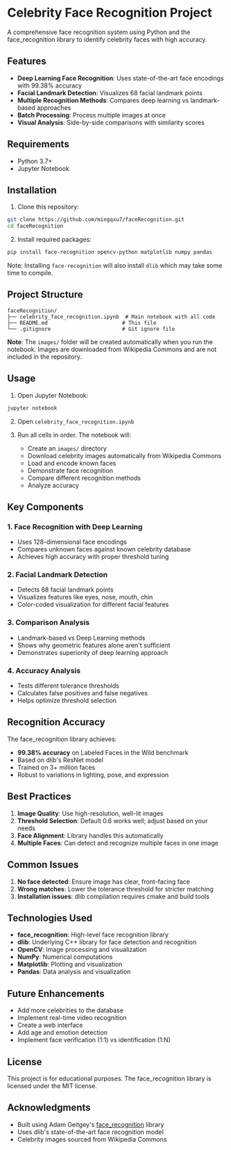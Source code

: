 # Celebrity Face Recognition Project

A comprehensive face recognition system using Python and the face_recognition library to identify celebrity faces with high accuracy.

## Features

- **Deep Learning Face Recognition**: Uses state-of-the-art face encodings with 99.38% accuracy
- **Facial Landmark Detection**: Visualizes 68 facial landmark points
- **Multiple Recognition Methods**: Compares deep learning vs landmark-based approaches
- **Batch Processing**: Process multiple images at once
- **Visual Analysis**: Side-by-side comparisons with similarity scores

## Requirements

- Python 3.7+
- Jupyter Notebook

## Installation

1. Clone this repository:
```bash
git clone https://github.com/mingqxu7/faceRecognition.git
cd faceRecognition
```

2. Install required packages:
```bash
pip install face-recognition opencv-python matplotlib numpy pandas
```

Note: Installing `face-recognition` will also install `dlib` which may take some time to compile.

## Project Structure

```
faceRecognition/
├── celebrity_face_recognition.ipynb  # Main notebook with all code
├── README.md                        # This file
└── .gitignore                       # Git ignore file
```

**Note**: The `images/` folder will be created automatically when you run the notebook. Images are downloaded from Wikipedia Commons and are not included in the repository.

## Usage

1. Open Jupyter Notebook:
```bash
jupyter notebook
```

2. Open `celebrity_face_recognition.ipynb`

3. Run all cells in order. The notebook will:
   - Create an `images/` directory
   - Download celebrity images automatically from Wikipedia Commons
   - Load and encode known faces
   - Demonstrate face recognition
   - Compare different recognition methods
   - Analyze accuracy

## Key Components

### 1. Face Recognition with Deep Learning
- Uses 128-dimensional face encodings
- Compares unknown faces against known celebrity database
- Achieves high accuracy with proper threshold tuning

### 2. Facial Landmark Detection
- Detects 68 facial landmark points
- Visualizes features like eyes, nose, mouth, chin
- Color-coded visualization for different facial features

### 3. Comparison Analysis
- Landmark-based vs Deep Learning methods
- Shows why geometric features alone aren't sufficient
- Demonstrates superiority of deep learning approach

### 4. Accuracy Analysis
- Tests different tolerance thresholds
- Calculates false positives and false negatives
- Helps optimize threshold selection

## Recognition Accuracy

The face_recognition library achieves:
- **99.38% accuracy** on Labeled Faces in the Wild benchmark
- Based on dlib's ResNet model
- Trained on 3+ million faces
- Robust to variations in lighting, pose, and expression

## Best Practices

1. **Image Quality**: Use high-resolution, well-lit images
2. **Threshold Selection**: Default 0.6 works well; adjust based on your needs
3. **Face Alignment**: Library handles this automatically
4. **Multiple Faces**: Can detect and recognize multiple faces in one image

## Common Issues

1. **No face detected**: Ensure image has clear, front-facing face
2. **Wrong matches**: Lower the tolerance threshold for stricter matching
3. **Installation issues**: dlib compilation requires cmake and build tools

## Technologies Used

- **face_recognition**: High-level face recognition library
- **dlib**: Underlying C++ library for face detection and recognition
- **OpenCV**: Image processing and visualization
- **NumPy**: Numerical computations
- **Matplotlib**: Plotting and visualization
- **Pandas**: Data analysis and visualization

## Future Enhancements

- Add more celebrities to the database
- Implement real-time video recognition
- Create a web interface
- Add age and emotion detection
- Implement face verification (1:1) vs identification (1:N)

## License

This project is for educational purposes. The face_recognition library is licensed under the MIT license.

## Acknowledgments

- Built using Adam Geitgey's [face_recognition](https://github.com/ageitgey/face_recognition) library
- Uses dlib's state-of-the-art face recognition model
- Celebrity images sourced from Wikipedia Commons